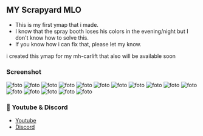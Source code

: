 ## MY Scrapyard MLO 
- This is my first ymap that i made.
- I know that the spray booth loses his colors in the evening/night but I don't know how to solve this.
- If you know how i can fix that, please let my know.

i created this ymap for my mh-carlift that also will be available soon

### Screenshot
![foto](https://www.madirc.nl/fivem/scrapyardMLO/Schermafbeelding%202022-11-10%20151815.png)
![foto](https://www.madirc.nl/fivem/scrapyardMLO/Schermafbeelding%202022-11-10%20151856.png)
![foto](https://www.madirc.nl/fivem/scrapyardMLO/Schermafbeelding%202022-11-10%20151929.png)
![foto](https://www.madirc.nl/fivem/scrapyardMLO/Schermafbeelding%202022-11-10%20152012.png)
![foto](https://www.madirc.nl/fivem/scrapyardMLO/Schermafbeelding%202022-11-10%20152120.png)
![foto](https://www.madirc.nl/fivem/scrapyardMLO/Schermafbeelding%202022-11-10%20152150.png)
![foto](https://www.madirc.nl/fivem/scrapyardMLO/Schermafbeelding%202022-11-10%20152229.png)
![foto](https://www.madirc.nl/fivem/scrapyardMLO/Schermafbeelding%202022-11-10%20152255.png)
![foto](https://www.madirc.nl/fivem/scrapyardMLO/Schermafbeelding%202022-11-10%20152320.png)
![foto](https://www.madirc.nl/fivem/scrapyardMLO/Schermafbeelding%202022-11-10%20152347.png)
![foto](https://www.madirc.nl/fivem/scrapyardMLO/Schermafbeelding%202022-11-10%20152415.png)
![foto](https://www.madirc.nl/fivem/scrapyardMLO/Schermafbeelding%202022-11-10%20152443.png)
![foto](https://www.madirc.nl/fivem/scrapyardMLO/Schermafbeelding%202022-11-10%20152522.png)
![foto](https://www.madirc.nl/fivem/scrapyardMLO/Schermafbeelding%202022-11-10%20152813.png)
![foto](https://www.madirc.nl/fivem/scrapyardMLO/Schermafbeelding%202022-11-10%20152904.png)
![foto](https://www.madirc.nl/fivem/scrapyardMLO/Schermafbeelding%202022-11-10%20152947.png)


### 🙈 Youtube & Discord
- [Youtube](https://www.youtube.com/@MaDHouSe79)
- [Discord](https://discord.gg/cEMSeE9dgS)
